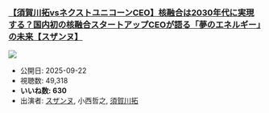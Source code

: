 ### [【須賀川拓vsネクストユニコーンCEO】核融合は2030年代に実現する？国内初の核融合スタートアップCEOが語る「夢のエネルギー」の未来【スザンヌ】](https://www.youtube.com/watch?v=9P83M8pLgEQ)
[![](https://img.youtube.com/vi/9P83M8pLgEQ/sddefault.jpg)](https://www.youtube.com/watch?v=9P83M8pLgEQ)
-   公開日: 2025-09-22
-   視聴数: 49,318
-   **いいね数: 630**
-   出演者: [スザンヌ](/rehacq_fan/people/スザンヌ "wikilink"), 小西哲之, [須賀川拓](/rehacq_fan/people/須賀川拓 "wikilink")
